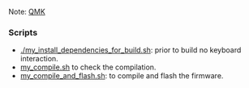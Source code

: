 Note: [QMK](thorg://notes/9e5ihl98dfsrkg80r0b1mqd)

### Scripts
- [./my_install_dependencies_for_build.sh](./my_install_dependencies_for_build.sh): prior to build no keyboard interaction.
- [my_compile.sh](./my_compile.sh) to check the compilation.
- [my_compile_and_flash.sh](./my_compile_and_flash.sh): to compile and flash the firmware.


